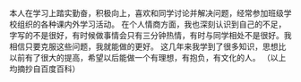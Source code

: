 本人在学习上踏实勤奋，积极向上，喜欢和同学讨论并解决问题，经常参加班级学校组织的各种课内外学习活动。
在个人情商方面，我也深刻认识到自己的不足，字写的不是很好，有时候做事情会只有三分钟热情，有时与同学相处不是很好。我相信只要克服这些问题，我就能做的更好。
这几年来我学到了很多知识，思想比以前有了很大的提高，希望以后能做一个有理想，有抱负，有文化的人。
（以上均摘抄自百度百科）